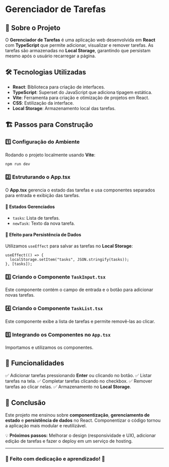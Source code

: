 # Gerenciador de Tarefas

## 📌 Sobre o Projeto

O **Gerenciador de Tarefas** é uma aplicação web desenvolvida em **React** com **TypeScript** que permite adicionar, visualizar e remover tarefas. As tarefas são armazenadas no **Local Storage**, garantindo que persistam mesmo após o usuário recarregar a página.

## 🛠 Tecnologias Utilizadas

- **React**: Biblioteca para criação de interfaces.
- **TypeScript**: Superset do JavaScript que adiciona tipagem estática.
- **Vite**: Ferramenta para criação e otimização de projetos em React.
- **CSS**: Estilização da interface.
- **Local Storage**: Armazenamento local das tarefas.

## 🏗 Passos para Construção

### 1️⃣ Configuração do Ambiente

Rodando o projeto localmente usando **Vite**:

```sh
npm run dev
```

### 2️⃣ Estruturando o **App.tsx**

O **App.tsx** gerencia o estado das tarefas e usa componentes separados para entrada e exibição das tarefas.

#### 🔹 Estados Gerenciados

- `tasks`: Lista de tarefas.
- `newTask`: Texto da nova tarefa.

#### 🔹 Efeito para Persistência de Dados

Utilizamos `useEffect` para salvar as tarefas no **Local Storage**:

```tsx
useEffect(() => {
  localStorage.setItem("tasks", JSON.stringify(tasks));
}, [tasks]);
```

### 3️⃣ Criando o Componente `TaskInput.tsx`

Este componente contém o campo de entrada e o botão para adicionar novas tarefas.

### 4️⃣ Criando o Componente `TaskList.tsx`

Este componente exibe a lista de tarefas e permite removê-las ao clicar.

### 5️⃣ Integrando os Componentes no `App.tsx`

Importamos e utilizamos os componentes.

## 🚀 Funcionalidades

✅ Adicionar tarefas pressionando **Enter** ou clicando no botão.
✅ Listar tarefas na tela.
✅ Completar tarefas clicando no checkbox.
✅ Remover tarefas ao clicar nelas.
✅ Armazenamento no **Local Storage**.

## 📌 Conclusão

Este projeto me ensinou sobre **componentização**, **gerenciamento de estado** e **persistência de dados** no React. Componentizar o código tornou a aplicação mais modular e reutilizável.

💡 **Próximos passos:** Melhorar o design (responsividade e UX), adicionar edição de tarefas e fazer o deploy em um serviço de hosting.

---

### 🎯 Feito com dedicação e aprendizado! 🚀

